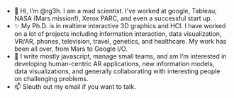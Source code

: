 - 👋 Hi, I’m @rg3h. I am a mad scientist. I've worked at google, Tableau, NASA (Mars mission!), Xerox PARC, and even a successful start up.
- ✨ My Ph.D. is in realtime interactive 3D graphics and HCI. I have worked on a lot of projects including information interaction, data visualization, VR/AR, phones, television, travel, genetics, and healthcare. My work has been all over, from Mars to Google I/O. 
- 👀 I write mostly javascript, manage small teams, and am I’m interested in developing human-centric AR applications, new information models, data visualizations, and generally collaborating with interesting people on challenging problems.
- 📫 Sleuth out my email if you want to talk.

<!---
rg3h/rg3h is a ✨ special ✨ repository because its `README.md` (this file) appears on your GitHub profile.
You can click the Preview link to take a look at your changes.
--->
